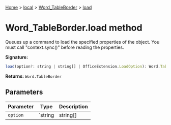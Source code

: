 [Home](./index) &gt; [local](local.md) &gt; [Word\_TableBorder](local.word_tableborder.md) &gt; [load](local.word_tableborder.load.md)

# Word\_TableBorder.load method

Queues up a command to load the specified properties of the object. You must call "context.sync()" before reading the properties.

**Signature:**
```javascript
load(option?: string | string[] | OfficeExtension.LoadOption): Word.TableBorder;
```
**Returns:** `Word.TableBorder`

## Parameters

|  Parameter | Type | Description |
|  --- | --- | --- |
|  `option` | `string | string[] | OfficeExtension.LoadOption` |  |

